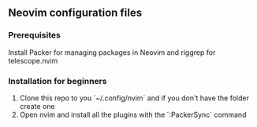 ## Neovim configuration files

### Prerequisites

Install Packer for managing packages in Neovim and riggrep for telescope.nvim

### Installation for beginners

1. Clone this repo to you ´~/.config/nvim´ and if you don't have the folder create one
2. Open nvim and install all the plugins with the ´:PackerSync´ command
